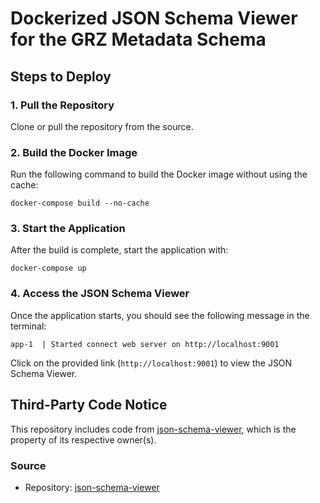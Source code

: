 # Dockerized JSON Schema Viewer for the GRZ Metadata Schema

## Steps to Deploy

### 1. Pull the Repository

Clone or pull the repository from the source.

### 2. Build the Docker Image

Run the following command to build the Docker image without using the cache:

```
docker-compose build --no-cache
```

### 3. Start the Application

After the build is complete, start the application with:

```
docker-compose up
```

### 4. Access the JSON Schema Viewer

Once the application starts, you should see the following message in the terminal:

```
app-1  | Started connect web server on http://localhost:9001
```

Click on the provided link (`http://localhost:9001`) to view the JSON Schema Viewer.





## Third-Party Code Notice

This repository includes code from [json-schema-viewer](https://github.com/jlblcc/json-schema-viewer), which is the property of its respective owner(s). 

### Source

- Repository: [json-schema-viewer](https://github.com/jlblcc/json-schema-viewer)
